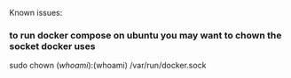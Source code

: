 





Known issues:

### to run docker compose on ubuntu you may want to chown the socket docker uses
sudo chown $(whoami):$(whoami) /var/run/docker.sock